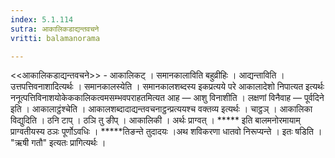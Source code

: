 ```yaml
---
index: 5.1.114
sutra: आकालिकडाद्यन्तवचने
vritti: balamanorama

---
```

<<आकालिकडाद्यन्तवचने>> - आकालिकट् । समानकालाविति बहुव्रीहिः । आद्यन्ताविति । उत्तपत्तिवनाशादित्यर्थः । समानकालस्येति । समानकालशब्दस्य इकप्रत्यये परे आकालादेशो निपात्यत इत्यर्थः ननूत्पत्तिविनाशयोकेककालिकत्वमसम्भवपराहतमित्यत आह — आशु विनाशीति । लक्षणां विनैवाह — पूर्वदिने इति । आकालाट्ठंश्चेति । आकालशब्दादाद्यन्तवचनाट्ठन्प्रत्ययश्च वक्तव्य इत्यर्थः । चाट्ठञ् । आकालिका विद्युदिति । ठनि टाप् । ठञि तु ङीप् । आकालिकी । अर्थः प्राग्वत् । ***** इति बालमनोरमायाम् प्राग्वतीयस्य ठञः पूर्णोऽवधिः । *****तिङन्ते तुदादयः ।अथ शविकरणा धातवो निरूप्यन्ते । इतः षडिति । "ऋषी गतौ" इत्यतः प्रागित्यर्थः । 